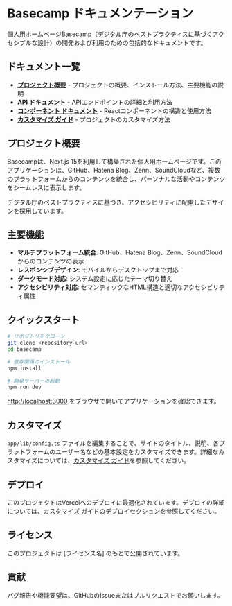# Basecamp ドキュメンテーション

個人用ホームページBasecamp（デジタル庁のベストプラクティスに基づくアクセシブルな設計）の開発および利用のための包括的なドキュメントです。

## ドキュメント一覧

- [**プロジェクト概要**](README.md) - プロジェクトの概要、インストール方法、主要機能の説明
- [**API ドキュメント**](API.md) - APIエンドポイントの詳細と利用方法
- [**コンポーネント ドキュメント**](COMPONENTS.md) - Reactコンポーネントの構造と使用方法
- [**カスタマイズ ガイド**](CUSTOMIZATION.md) - プロジェクトのカスタマイズ方法

## プロジェクト概要

Basecampは、Next.js 15を利用して構築された個人用ホームページです。このアプリケーションは、GitHub、Hatena Blog、Zenn、SoundCloudなど、複数のプラットフォームからのコンテンツを統合し、パーソナルな活動やコンテンツをシームレスに表示します。

デジタル庁のベストプラクティスに基づき、アクセシビリティに配慮したデザインを採用しています。

## 主要機能

- **マルチプラットフォーム統合**: GitHub、Hatena Blog、Zenn、SoundCloudからのコンテンツの表示
- **レスポンシブデザイン**: モバイルからデスクトップまで対応
- **ダークモード対応**: システム設定に応じたテーマ切り替え
- **アクセシビリティ対応**: セマンティックなHTML構造と適切なアクセシビリティ属性

## クイックスタート

```bash
# リポジトリをクローン
git clone <repository-url>
cd basecamp

# 依存関係のインストール
npm install

# 開発サーバーの起動
npm run dev
```

[http://localhost:3000](http://localhost:3000) をブラウザで開いてアプリケーションを確認できます。

## カスタマイズ

`app/lib/config.ts` ファイルを編集することで、サイトのタイトル、説明、各プラットフォームのユーザー名などの基本設定をカスタマイズできます。詳細なカスタマイズについては、[カスタマイズ ガイド](CUSTOMIZATION.md)を参照してください。

## デプロイ

このプロジェクトはVercelへのデプロイに最適化されています。デプロイの詳細については、[カスタマイズ ガイド](CUSTOMIZATION.md#デプロイの設定)のデプロイセクションを参照してください。

## ライセンス

このプロジェクトは [ライセンス名] のもとで公開されています。

## 貢献

バグ報告や機能要望は、GitHubのIssueまたはプルリクエストでお願いします。
